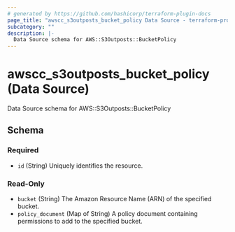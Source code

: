 ```yaml
---
# generated by https://github.com/hashicorp/terraform-plugin-docs
page_title: "awscc_s3outposts_bucket_policy Data Source - terraform-provider-awscc"
subcategory: ""
description: |-
  Data Source schema for AWS::S3Outposts::BucketPolicy
---
```


# awscc_s3outposts_bucket_policy (Data Source)

Data Source schema for AWS::S3Outposts::BucketPolicy



<!-- schema generated by tfplugindocs -->
## Schema

### Required

- `id` (String) Uniquely identifies the resource.

### Read-Only

- `bucket` (String) The Amazon Resource Name (ARN) of the specified bucket.
- `policy_document` (Map of String) A policy document containing permissions to add to the specified bucket.


